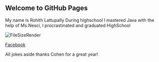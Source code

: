 ## Welcome to GitHub Pages
My name is Rohith Lattupally
During highschool I mastered Java with the help of Ms.Nesci, I procrastinated and graduated HighSchool

![FileSizeRender](https://user-images.githubusercontent.com/66910558/84599797-ba022a00-ae42-11ea-84aa-6dee9e0cc9cc.JPG)

[Facebook](https://www.facebook.com/rorobro.ro.94/)

All jokes aside thanks Cohen for a great year!
